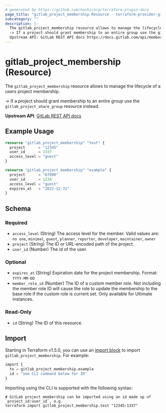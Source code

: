 ```yaml
---
# generated by https://github.com/hashicorp/terraform-plugin-docs
page_title: "gitlab_project_membership Resource - terraform-provider-gitlab"
subcategory: ""
description: |-
  The gitlab_project_membership resource allows to manage the lifecycle of a users project membership.
  -> If a project should grant membership to an entire group use the gitlab_project_share_group resource instead.
  Upstream API: GitLab REST API docs https://docs.gitlab.com/api/members/
---
```


# gitlab_project_membership (Resource)

The `gitlab_project_membership` resource allows to manage the lifecycle of a users project membership.

-> If a project should grant membership to an entire group use the `gitlab_project_share_group` resource instead.

**Upstream API**: [GitLab REST API docs](https://docs.gitlab.com/api/members/)

## Example Usage

```terraform
resource "gitlab_project_membership" "test" {
  project      = "12345"
  user_id      = 1337
  access_level = "guest"
}

resource "gitlab_project_membership" "example" {
  project      = "67890"
  user_id      = 1234
  access_level = "guest"
  expires_at   = "2022-12-31"
}
```

<!-- schema generated by tfplugindocs -->
## Schema

### Required

- `access_level` (String) The access level for the member. Valid values are: `no one`, `minimal`, `guest`, `planner`, `reporter`, `developer`, `maintainer`, `owner`
- `project` (String) The ID or URL-encoded path of the project.
- `user_id` (Number) The id of the user.

### Optional

- `expires_at` (String) Expiration date for the project membership. Format: `YYYY-MM-DD`
- `member_role_id` (Number) The ID of a custom member role. Not including the member role ID will cause the role to update the membership to the base role if the custom role is current set. Only available for Ultimate instances.

### Read-Only

- `id` (String) The ID of this resource.

## Import

Starting in Terraform v1.5.0, you can use an [import block](https://developer.hashicorp.com/terraform/language/import) to import `gitlab_project_membership`. For example:

```terraform
import {
  to = gitlab_project_membership.example
  id = "see CLI command below for ID"
}
```

Importing using the CLI is supported with the following syntax:

```shell
# GitLab project membership can be imported using an id made up of `project_id:user_id`, e.g.
terraform import gitlab_project_membership.test "12345:1337"
```
